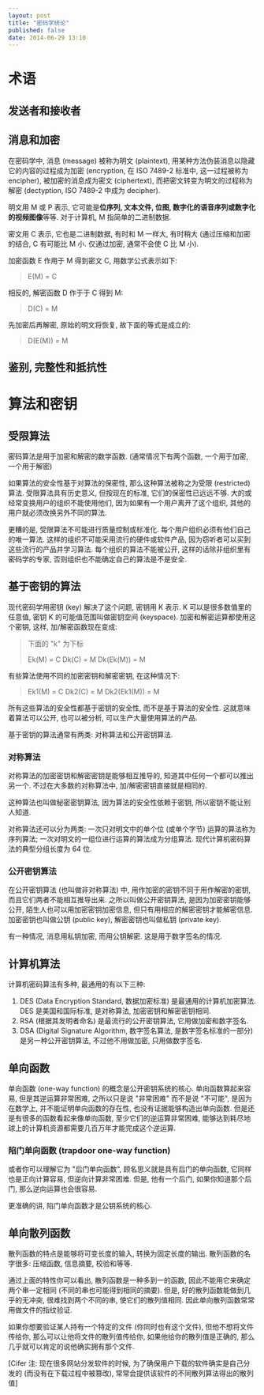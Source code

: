 ```yaml
---
layout: post
title: "密码学统论"
published: false
date: 2014-06-29 13:10
---
```


# 术语

## 发送者和接收者

## 消息和加密

在密码学中, 消息 (message) 被称为明文 (plaintext), 用某种方法伪装消息以隐藏它的内容的过程成为加密 (encryption, 在 ISO 7489-2 标准中, 这一过程被称为 encipher), 被加密的消息成为密文 (ciphertext), 而把密文转变为明文的过程称为解密 (dectyption, ISO 7489-2 中成为 decipher).

明文用 M 或 P 表示, 它可能是**位序列, 文本文件, 位图, 数字化的语音序列或数字化的视频图像**等等. 对于计算机, M 指简单的二进制数据.

密文用 C 表示, 它也是二进制数据, 有时和 M 一样大, 有时稍大 (通过压缩和加密的结合, C 有可能比 M 小. 仅通过加密, 通常不会使 C 比 M 小).

加密函数 E 作用于 M 得到密文 C, 用数学公式表示如下:

> E(M) = C

相反的, 解密函数 D 作于于 C 得到 M:

> D(C) = M

先加密后再解密, 原始的明文将恢复, 故下面的等式是成立的:

> D(E(M)) = M

## 鉴别, 完整性和抵抗性

# 算法和密钥

## 受限算法

密码算法是用于加密和解密的数学函数. (通常情况下有两个函数, 一个用于加密, 一个用于解密)

如果算法的安全性基于对算法的保密性, 那么这种算法被称之为受限 (restricted) 算法. 受限算法具有历史意义, 但按现在的标准, 它们的保密性已远远不够. 大的或经常变换用户的组织不能使用他们, 因为如果有一个用户离开了这个组织, 其他的用户就必须改换另外不同的算法.

更糟的是, 受限算法不可能进行质量控制或标准化. 每个用户组织必须有他们自己的唯一算法. 这样的组织不可能采用流行的硬件或软件产品, 因为窃听者可以买到这些流行的产品并学习算法. 每个组织的算法不能被公开, 这样的话除非组织里有密码学的专家, 否则组织也不能确定自己的算法是不是安全.

## 基于密钥的算法

现代密码学用密钥 (key) 解决了这个问题, 密钥用 K 表示. K 可以是很多数值里的任意值, 密钥 K 的可能值范围叫做密钥空间 (keyspace). 加密和解密运算都使用这个密钥, 这样, 加/解密函数现在变成:

> 下面的 "k" 为下标
>
> Ek(M) = C
> Dk(C) = M
> Dk(Ek(M)) = M

有些算法使用不同的加密密钥和解密密钥, 在这种情况下:

> Ek1(M) = C
> Dk2(C) = M
> Dk2(Ek1(M)) = M

所有这些算法的安全性都基于密钥的安全性, 而不是基于算法的安全性. 这就意味着算法可以公开, 也可以被分析, 可以生产大量使用算法的产品.

基于密钥的算法通常有两类: 对称算法和公开密钥算法.

### 对称算法

对称算法的加密密钥和解密密钥是能够相互推导的, 知道其中任何一个都可以推出另一个. 不过在大多数的对称算法中, 加/解密密钥直接就是相同的.

这种算法也叫做秘密密钥算法, 因为算法的安全性依赖于密钥, 所以密钥不能让别人知道.

对称算法还可以分为两类: 一次只对明文中的单个位 (或单个字节) 运算的算法称为序列算法; 一次对明文的一组位进行运算的算法成为分组算法. 现代计算机密码算法的典型分组长度为 64 位.

### 公开密钥算法

在公开密钥算法 (也叫做非对称算法) 中, 用作加密的密钥不同于用作解密的密钥, 而且它们两者不能相互推导出来. 之所以叫做公开密钥算法, 是因为加密密钥能够公开, 陌生人也可以用加密密钥加密信息, 但只有用相应的解密密钥才能解密信息. 加密密钥也叫做公钥 (public key), 解密密钥也叫做私钥 (private key).

有一种情况, 消息用私钥加密, 而用公钥解密. 这是用于数字签名的情况.

## 计算机算法

计算机密码算法有多种, 最通用的有以下三种:

1.  DES (Data Encryption Standard, 数据加密标准) 是最通用的计算机加密算法. DES 是美国和国际标准, 是对称算法, 加密密钥和解密密钥相同.
2.  RSA (根据其发明者命名) 是最流行的公开密钥算法, 它用做加密和数字签名.
3.  DSA (Digital Signature Algorithm, 数字签名算法, 是数字签名标准的一部分) 是另一种公开密钥算法, 不过他不用做加密, 只用做数字签名.

## 单向函数

单向函数 (one-way function) 的概念是公开密钥系统的核心. 单向函数算起来容易, 但是其逆运算非常困难, 之所以只是说 "非常困难" 而不是说 "不可能", 是因为在数学上, 并不能证明单向函数的存在性, 也没有证据能够构造出单向函数. 但是还是有很多的函数看起来像单向函数, 至少它们的逆运算非常困难, 能够达到耗尽地球上的计算机资源都需要几百万年才能完成这个逆运算.

### 陷门单向函数 (trapdoor one-way function)

或者你可以理解它为 "后门单向函数", 顾名思义就是具有后门的单向函数, 它同样也是正向计算容易, 但逆向计算非常困难. 但是, 他有一个后门, 如果你知道那个后门, 那么逆向运算也会很容易.

更准确的讲, 陷门单向函数才是公钥系统的核心.

## 单向散列函数

散列函数的特点是能够将可变长度的输入, 转换为固定长度的输出. 散列函数的名字很多: 压缩函数, 信息摘要, 校验和等等.

通过上面的特性你可以看出, 散列函数是一种多到一的函数, 因此不能用它来确定两个串一定相同 (不同的串也可能得到相同的摘要). 但是, 好的散列函数能做到几乎的无冲突, 很难找到两个不同的串, 使它们的散列值相同. 因此单向散列函数常常用做文件的指纹验证.

如果你想要验证某人持有一个特定的文件 (你同时也有这个文件), 但他不想将文件传给你, 那么可以让他将文件的散列值传给你, 如果他给你的散列值是正确的, 那么几乎就可以肯定的说他确实拥有那个文件.

[Cifer 注: 现在很多网站分发软件的时候, 为了确保用户下载的软件确实是自己分发的 (而没有在下载过程中被篡改), 常常会提供该软件的不同散列算法得出的散列值]
